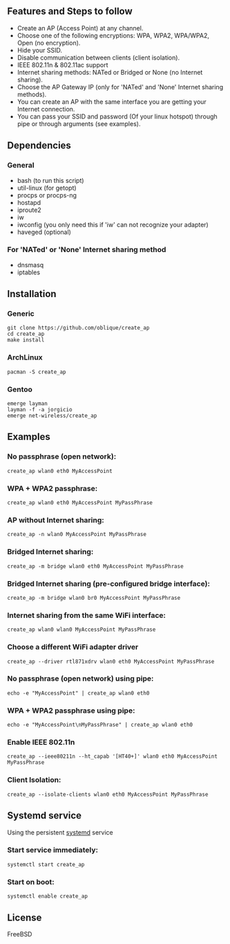 ## Features and Steps to follow 
* Create an AP (Access Point) at any channel.
* Choose one of the following encryptions: WPA, WPA2, WPA/WPA2, Open (no encryption).
* Hide your SSID.
* Disable communication between clients (client isolation).
* IEEE 802.11n & 802.11ac support
* Internet sharing methods: NATed or Bridged or None (no Internet sharing).
* Choose the AP Gateway IP (only for 'NATed' and 'None' Internet sharing methods).
* You can create an AP with the same interface you are getting your Internet connection.
* You can pass your SSID and password (Of your linux hotspot) through pipe or through arguments (see examples).


## Dependencies
### General
* bash (to run this script)
* util-linux (for getopt)
* procps or procps-ng
* hostapd
* iproute2
* iw
* iwconfig (you only need this if 'iw' can not recognize your adapter)
* haveged (optional)

### For 'NATed' or 'None' Internet sharing method
* dnsmasq
* iptables


## Installation
### Generic
    git clone https://github.com/oblique/create_ap
    cd create_ap
    make install

### ArchLinux
    pacman -S create_ap

### Gentoo
    emerge layman
    layman -f -a jorgicio
    emerge net-wireless/create_ap

## Examples
### No passphrase (open network):
    create_ap wlan0 eth0 MyAccessPoint

### WPA + WPA2 passphrase:
    create_ap wlan0 eth0 MyAccessPoint MyPassPhrase

### AP without Internet sharing:
    create_ap -n wlan0 MyAccessPoint MyPassPhrase

### Bridged Internet sharing:
    create_ap -m bridge wlan0 eth0 MyAccessPoint MyPassPhrase

### Bridged Internet sharing (pre-configured bridge interface):
    create_ap -m bridge wlan0 br0 MyAccessPoint MyPassPhrase

### Internet sharing from the same WiFi interface:
    create_ap wlan0 wlan0 MyAccessPoint MyPassPhrase

### Choose a different WiFi adapter driver
    create_ap --driver rtl871xdrv wlan0 eth0 MyAccessPoint MyPassPhrase

### No passphrase (open network) using pipe:
    echo -e "MyAccessPoint" | create_ap wlan0 eth0

### WPA + WPA2 passphrase using pipe:
    echo -e "MyAccessPoint\nMyPassPhrase" | create_ap wlan0 eth0

### Enable IEEE 802.11n
    create_ap --ieee80211n --ht_capab '[HT40+]' wlan0 eth0 MyAccessPoint MyPassPhrase

### Client Isolation:
    create_ap --isolate-clients wlan0 eth0 MyAccessPoint MyPassPhrase

## Systemd service
Using the persistent [systemd](https://wiki.archlinux.org/index.php/systemd#Basic_systemctl_usage) service
### Start service immediately:
    systemctl start create_ap

### Start on boot:
    systemctl enable create_ap


## License
FreeBSD
